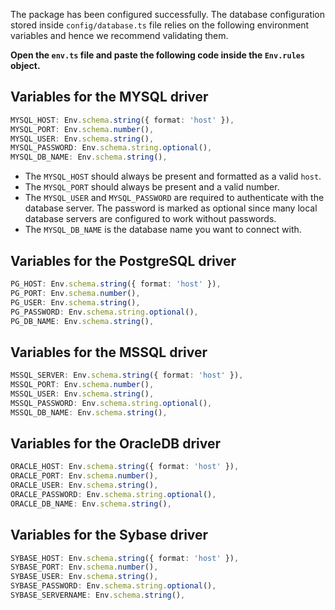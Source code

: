 The package has been configured successfully. The database configuration stored inside `config/database.ts` file relies on the following environment variables and hence we recommend validating them.

**Open the `env.ts` file and paste the following code inside the `Env.rules` object.**

## Variables for the MYSQL driver

```ts
MYSQL_HOST: Env.schema.string({ format: 'host' }),
MYSQL_PORT: Env.schema.number(),
MYSQL_USER: Env.schema.string(),
MYSQL_PASSWORD: Env.schema.string.optional(),
MYSQL_DB_NAME: Env.schema.string(),
```

- The `MYSQL_HOST` should always be present and formatted as a valid `host`.
- The `MYSQL_PORT` should always be present and a valid number.
- The `MYSQL_USER` and `MYSQL_PASSWORD` are required to authenticate with the database server. The password is marked as optional since many local database servers are configured to work without passwords.
- The `MYSQL_DB_NAME` is the database name you want to connect with.

## Variables for the PostgreSQL driver

```ts
PG_HOST: Env.schema.string({ format: 'host' }),
PG_PORT: Env.schema.number(),
PG_USER: Env.schema.string(),
PG_PASSWORD: Env.schema.string.optional(),
PG_DB_NAME: Env.schema.string(),
```

## Variables for the MSSQL driver

```ts
MSSQL_SERVER: Env.schema.string({ format: 'host' }),
MSSQL_PORT: Env.schema.number(),
MSSQL_USER: Env.schema.string(),
MSSQL_PASSWORD: Env.schema.string.optional(),
MSSQL_DB_NAME: Env.schema.string(),
```

## Variables for the OracleDB driver

```ts
ORACLE_HOST: Env.schema.string({ format: 'host' }),
ORACLE_PORT: Env.schema.number(),
ORACLE_USER: Env.schema.string(),
ORACLE_PASSWORD: Env.schema.string.optional(),
ORACLE_DB_NAME: Env.schema.string(),
```

## Variables for the Sybase driver

```ts
SYBASE_HOST: Env.schema.string({ format: 'host' }),
SYBASE_PORT: Env.schema.number(),
SYBASE_USER: Env.schema.string(),
SYBASE_PASSWORD: Env.schema.string.optional(),
SYBASE_SERVERNAME: Env.schema.string(),
```

